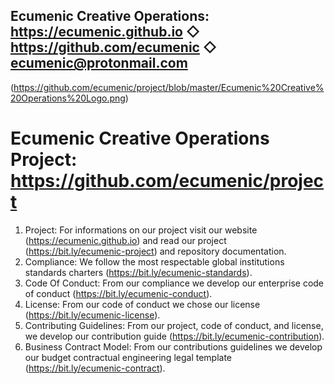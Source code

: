 ## Ecumenic Creative Operations: https://ecumenic.github.io ◇ https://github.com/ecumenic ◇ ecumenic@protonmail.com

(https://github.com/ecumenic/project/blob/master/Ecumenic%20Creative%20Operations%20Logo.png)

# Ecumenic Creative Operations Project: https://github.com/ecumenic/project

1. Project: For informations on our project visit our website (https://ecumenic.github.io) and read our project (https://bit.ly/ecumenic-project) and repository documentation.
2. Compliance: We follow the most respectable global institutions standards charters (https://bit.ly/ecumenic-standards).
3. Code Of Conduct: From our compliance we develop our enterprise code of conduct (https://bit.ly/ecumenic-conduct).
4. License: From our code of conduct we chose our license (https://bit.ly/ecumenic-license).
5. Contributing Guidelines: From our project, code of conduct, and license, we develop our contribution guide (https://bit.ly/ecumenic-contribution).
6. Business Contract Model: From our contributions guidelines we develop our budget contractual engineering legal template (https://bit.ly/ecumenic-contract).
